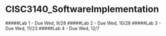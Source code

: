 # CISC3140_SoftwareImplementation


#####Lab 1 - Due Wed, 9/28
#####Lab 2 - Due Wed, 10/28
#####Lab 3 - Due Wed, 11/23
#####Lab 4 - Due Wed, 12/7
